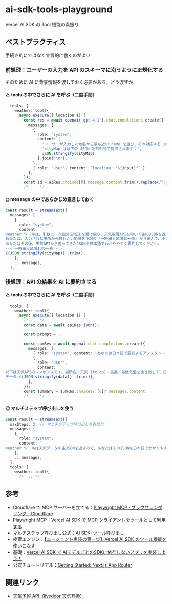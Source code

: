 # ai-sdk-tools-playground

Vercel AI SDK の Tool 機能の素振り

## ベストプラクティス

手続き的にではなく宣言的に書くのがよい

### 前処理：ユーザーの入力を API のスキーマに沿うように正規化する

そのために AI に背景情報を渡しておく必要がある。どう渡すか

#### △ tools の中でさらに AI を呼ぶ（二度手間）

```typescript
  tools: {
    weather: tool({
      async execute({ location }) {
        const res = await openai('gpt-4.1').chat.completions.create({
          messages: [
            {
              role: 'system',
              content: [
                'ユーザーが入力した地名から最も近い name を選び、その対応する id を文字列で返してください。',
                'cityMap は以下の JSON 配列形式で提供されます：',
                JSON.stringify(cityMap),
              ].join('\n'),
            },
            { role: 'user', content: `location: "${input}"` },
          ],
        });
        const id = aiRes.choices[0].message.content.trim().replace(/"/g, '');
        /* ... */
```

#### ◎ message の中であらかじめ宣言しておく

```typescript
const result = streamText({
  messages: [
    {
      role: "system",
      content: `
weather ツールは、引数に一次細分区域IDを受け取り、天気取得APIを叩いて生のJSONを返します。
あなたは、入力された場所から最も近い地域を下記の「一時細分区域ID一覧」から選んで、そのIDを指定して weather ツールを呼んでください。
あなたはその後、天気APIから返ってきたJSONを日本語でわかりやすく要約してください。
--- 一時細分区域IDの一覧 ---
${JSON.stringify(cityMap)}`.trim(),
    },
    ...messages,
  ],
```

### 後処理：API の結果を AI に要約させる

#### △ tools の中でさらに AI を呼ぶ（二度手間）

```typescript
  tools: {
    weather: tool({
      async execute({ location }) {
        /* ... */
        const data = await apiRes.json();

        const prompt = ;

        const sumRes = await openai.chat.completions.create({
          messages: [
            { role: 'system', content: 'あなたは日本語で要約するアシスタントです。' },
            {
              role: 'user', 
              content: `
以下は天気APIのレスポンスです。場所名・天気 (telop)・最高／最低気温を抜き出して、日本語で手短に要約してください。
データ:${JSON.stringify(data)}`.trim()},
          ],
        });
        const summary = sumRes.choices?.[0]?.message?.content;
        /* ... */
```

#### ◎ マルチステップ呼び出しを使う

```typescript
const result = streamText({
  maxSteps: 2, // マルチステップ呼び出しを有効化
  messages: [
    {
      role: "system",
      content: `
weather ツールは天気データの生JSONを返すので、あなたはそのJSONを日本語でわかりやすく要約してください。`
    },
    ...messages,
  ],
  tools: {
    weather: tool({
      /* ... */
```

## 参考

- Cloudflare で MCP サーバーを立てる：[Playwright MCP · ブラウザレンダリング - Cloudflare](https://developers.cloudflare.com/browser-rendering/platform/playwright-mcp/)
- Playwright MCP：[Vercel AI SDK で MCP クライアントをツールとして利用する](https://azukiazusa.dev/blog/vercel-ai-sdk-mcp-client/#mcp-%E3%82%AF%E3%83%A9%E3%82%A4%E3%82%A2%E3%83%B3%E3%83%88%E3%81%AE%E4%BD%9C%E6%88%90)
- マルチステップ呼び出し公式：[AI SDK: ツール呼び出し](https://ai-sdk.dev/docs/ai-sdk-core/tools-and-tool-calling#multi-step-calls-using-maxsteps)
- 検索エンジン：[【エージェント実装の第一歩】Vercel AI SDK のツール機能を使いこなす](https://zenn.dev/kikagaku/articles/14b51ea07b46c6)
- 基礎：[Vercel AI SDK で AIモデルごとのSDKに依存しないアプリを実装しよう！](https://zenn.dev/nomhiro/articles/poc-vercel-ai-sdk)
- 公式チュートリアル：[Getting Started: Next.js App Router](https://ai-sdk.dev/docs/getting-started/nextjs-app-router)

## 関連リンク

- [天気予報 API（livedoor 天気互換）](https://weather.tsukumijima.net/)
